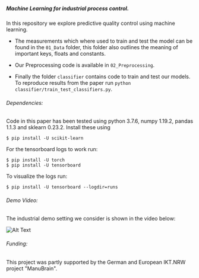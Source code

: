 ##### Machine Learning for industrial process control.

In this repository we explore predictive quality control using
machine learning.

- The measurements which where used to train and test
the model can be found in the ```01_Data``` folder,
this folder also outlines the meaning of important
keys, floats and constants.

- Our Preprocessing code is available in ```02_Preprocessing```.

- Finally the folder ```classifier``` contains code to train
and test our models. To reproduce results from the paper run
```python classifier/train_test_classifiers.py```.

###### Dependencies:
Code in this paper has been tested using python 3.7.6, 
numpy 1.19.2, pandas 1.1.3 and sklearn 0.23.2.
Install these using 
```
$ pip install -U scikit-learn
```
For the tensorboard logs to work run:
```
$ pip install -U torch
$ pip install -U tensorboard
```
To visualize the logs run:
```
$ pip install -U tensorboard --logdir=runs
```

###### Demo Video:
The industrial demo setting we consider is
shown in the video below:

![Alt Text](demo.gif)

###### Funding:
This project was partly supported by the German and European IKT.NRW
project "ManuBrain".

